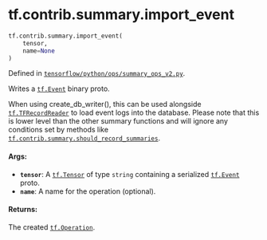 <div itemscope itemtype="http://developers.google.com/ReferenceObject">
<meta itemprop="name" content="tf.contrib.summary.import_event" />
</div>

# tf.contrib.summary.import_event

``` python
tf.contrib.summary.import_event(
    tensor,
    name=None
)
```



Defined in [`tensorflow/python/ops/summary_ops_v2.py`](https://www.tensorflow.org/code/tensorflow/python/ops/summary_ops_v2.py).

Writes a <a href="../../../tf/Event.md"><code>tf.Event</code></a> binary proto.

When using create_db_writer(), this can be used alongside
<a href="../../../tf/TFRecordReader.md"><code>tf.TFRecordReader</code></a> to load event logs into the database. Please
note that this is lower level than the other summary functions and
will ignore any conditions set by methods like
<a href="../../../tf/contrib/summary/should_record_summaries.md"><code>tf.contrib.summary.should_record_summaries</code></a>.

#### Args:

* <b>`tensor`</b>: A <a href="../../../tf/Tensor.md"><code>tf.Tensor</code></a> of type `string` containing a serialized
    <a href="../../../tf/Event.md"><code>tf.Event</code></a> proto.
* <b>`name`</b>: A name for the operation (optional).


#### Returns:

The created <a href="../../../tf/Operation.md"><code>tf.Operation</code></a>.